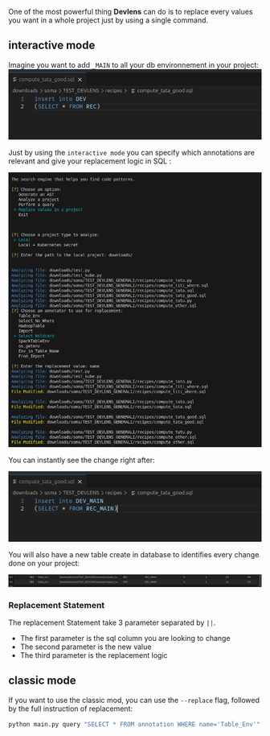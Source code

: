

One of the most powerful thing **Devlens** can do is to replace every values you want in a whole project just by using a single command.


## interactive mode


Imagine you want to add `_MAIN` to all your db environnement in your project: 
![before](/../static/img/replace/before.png?raw=true "before")

Just by using the `interactive mode` you can specify which annotations are relevant and give your replacement logic in SQL :


![replace](/../static/img/replace/replace.png?raw=true "replace")



You can instantly see the change right after:

![after](/../static/img/replace/after.png?raw=true "after")


You will also have a new table create in database to identifies every change done on your project:

![db](/../static/img/replace/db.png?raw=true "db")



### Replacement Statement

The replacement Statement take 3 parameter separated by `||`.

- The first parameter is the sql column you are looking to change
- The second parameter is the new value
- The third parameter is the replacement logic


## classic mode

If you  want to use the classic mod, you can use the `--replace` flag, followed by the full instruction of replacement: 

```bash
python main.py query "SELECT * FROM annotation WHERE name='Table_Env'" --replace "value || '_MAIN' || SUBSTR(original, 4)"
```